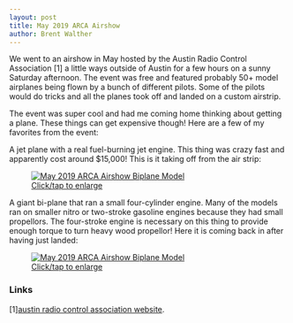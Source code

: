 ```yaml
---
layout: post
title: May 2019 ARCA Airshow
author: Brent Walther
---
```


We went to an airshow in May hosted by the Austin Radio Control Association [1]
a little ways outside of Austin for a few hours on a sunny Saturday afternoon.
The event was free and featured probably 50+ model airplanes being flown by a
bunch of different pilots. Some of the pilots would do tricks and all the planes
took off and landed on a custom airstrip.

The event was super cool and had me coming home thinking about getting a plane.
These things can get expensive though! Here are a few of my favorites from the
event:

A jet plane with a real fuel-burning jet engine. This thing was crazy fast and
apparently cost around \$15,000! This is it taking off from the air strip:

<figure>
  <a href="https://brentwalther.net/img/spring-2019/arca_airshow_jet_plane.jpg">
    <img alt="May 2019 ARCA Airshow Biplane Model" src="https://brentwalther.net/img/spring-2019/arca_airshow_jet_plane_thumb.jpg" />
    <figcaption>Click/tap to enlarge</figcaption>
  </a>
</figure>

A giant bi-plane that ran a small four-cylinder engine. Many of the models ran
on smaller nitro or two-stroke gasoline engines because they had small
propellors. The four-stroke engine is necessary on this thing to provide enough
torque to turn heavy wood propellor! Here it is coming back in after having just
landed:

<figure>
  <a href="https://brentwalther.net/img/spring-2019/arca_airshow_biplane.jpg">
    <img alt="May 2019 ARCA Airshow Biplane Model" src="https://brentwalther.net/img/spring-2019/arca_airshow_biplane_thumb.jpg" />
    <figcaption>Click/tap to enlarge</figcaption>
  </a>
</figure>

### Links

[1][austin radio control association website](https://www.austinrc.org).
